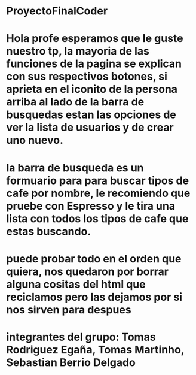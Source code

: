 # ProyectoFinalCoder
# Hola profe esperamos que le guste nuestro tp, la mayoria de las funciones de la pagina se explican con sus respectivos botones, si aprieta en el iconito de la persona arriba al lado de la barra de busquedas estan las opciones de ver la lista de usuarios y de crear uno nuevo.
# la barra de busqueda es un formuario para para buscar tipos de cafe por nombre, le recomiendo que pruebe con Espresso y le tira una lista con todos los tipos de cafe que estas buscando.
# puede probar todo en el orden que quiera, nos quedaron por borrar alguna cositas del html que reciclamos pero las dejamos por si nos sirven para despues
# integrantes del grupo: Tomas Rodriguez Egaña, Tomas Martinho, Sebastian Berrio Delgado

